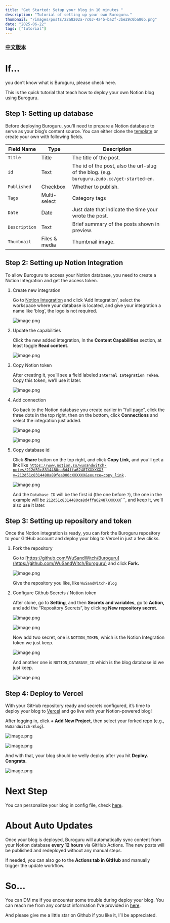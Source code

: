 ```yaml
---
title: "Get Started: Setup your blog in 10 minutes "
description: "Tutorial of setting up your own Buroguru."
thumbnail: "/images/posts/22a8202a-7c03-4a4b-ba2f-3be29c0ba80b.png"
date: "2025-06-22"
tags: ["tutorial"]
---
```


### [中文版本](https://buroguru.zudo.cc/posts/get-started-zh)


# If…


you don’t know what is Buroguru, please check here.


This is the quick tutorial that teach how to deploy your own Notion blog using Buroguru.


## Step 1: Setting up database


Before deploying Buroguru, you'll need to prepare a Notion database to serve as your blog’s content source. You can either clone the [template](/21ad51c831448068b621f3b5def5dd2d) or create your own with following fields.


| Field Name    | Type          | Description                                                                                 |
| ------------- | ------------- | ------------------------------------------------------------------------------------------- |
| `Title`       | Title         | The title of the post.                                                                      |
| `id`          | Text          | The id of the post, also the url-slug of the blog. (e.g. `buruguru.zudo.cc/get-started-en`. |
| `Published`   | Checkbox      | Whether to publish.                                                                         |
| `Tags`        | Multi-select  | Category tags                                                                               |
| `Date`        | Date          | Just date that indicate the time your wrote the post.                                       |
| `Description` | Text          | Brief summary of the posts shown in preview.                                                |
| `Thumbnail`   | Files & media | Thumbnail image.                                                                            |


## Step 2: Setting up Notion Integration


To allow Buroguru to access your Notion database, you need to create a Notion Integration and get the access token.

1. Create new integration

	Go to [Notion Integration](https://www.notion.so/profile/integrations) and click ‘Add Integration’, select the workspace where your database is located, and give your integration a name like ‘blog’, the logo is not required.


	![image.png](/images/posts/056e6fb5-978a-42e9-94e4-6e7b9829b68a.png)

2. Update the capabilities

	Click the new added integration, In the **Content Capabilities** section, at least toggle **Read content.**


	![image.png](/images/posts/9906d627-4f05-408d-b108-c91689d100c9.png)

3. Copy Notion token

	After creating it, you’ll see a field labeled **`Internal Integration Token`**. Copy this token, we’ll use it later.


	![image.png](/images/posts/4aa98ad8-7ef3-42be-84e7-5b9a810ceb40.png)

4. Add connection

	Go back to the Notion database you create earlier in “full page”, click the three dots in the top right, then on the bottom, click **Connections** and select the integration just added.


	![image.png](/images/posts/fc7f2d87-85c8-40fa-a623-90a40f7d32ab.png)


	![image.png](/images/posts/7745fff6-a5d0-4901-8f4f-3c22a99637b2.png)

5. Copy database id

	Click **Share** button on the top right, and click **Copy Link,** and you’ll get a link like [`https://www.notion.so/wusandwitch-notes/212d51c8314480ca8d4ffa62487XXXXXX?v=212d51c8314480a89fea000cXXXXXX&source=copy_link`](https://www.notion.so/wusandwitch-notes/212d51c8314480ca8d4ffa624873e734?v=212d51c8314480a89fea000c43f4e73f) .


	![image.png](/images/posts/5a38919f-dc26-4a80-a5fc-06737313fd5b.png)


	And the `Database ID` will be the first id (the one before `?`), the one in the example will be  [`212d51c8314480ca8d4ffa62487XXXXXX`](https://www.notion.so/wusandwitch-notes/212d51c8314480ca8d4ffa624873e734?v=212d51c8314480a89fea000c43f4e73f)```, and keep it, we'll also use it later.


## Step 3: Setting up repository and token


Once the Notion integration is ready, you can fork the Buroguru repository to your GitHub account and deploy your blog to Vercel in just a few clicks.

1. Fork the repository

	Go to [https://github.com/WuSandWitch/Buroguru](https://github.com/WuSandWitch/Buroguru) and click **Fork.**


	![image.png](/images/posts/5ec8ff47-11cc-4d02-803b-e9b0565b7e6c.png)


	Give the repository you like, like `WuSandWitch-Blog`

2. Configure Github Secrets /  Notion token

	After clone, go to **Setting**, and then **Secrets and variables**, go to **Action,** and add the “Repository Secrets”, by clicking **New repository secret.**


	![image.png](/images/posts/48cd0133-9836-477e-bbae-90740b831bbc.png)


	![image.png](/images/posts/df0ea363-d31a-48bb-aa00-a14d5ad38189.png)


	Now add two secret, one is `NOTION_TOKEN`, which is the Notion Integration token we just keep.


	![image.png](/images/posts/0780047e-6f11-436b-af71-daa9605f3032.png)


	And another one is `NOTION_DATABASE_ID` which is the blog database id we just keep.


	![image.png](/images/posts/c56e0258-72cd-44ab-aab1-b750cbf05dc5.png)


## Step 4: Deploy to Vercel


With your GitHub repository ready and secrets configured, it’s time to deploy your blog to [Vercel](https://vercel.com/) and go live with your Notion-powered blog!


After logging in, click **+ Add New Project**, then select your forked repo (e.g., `WuSandWitch-Blog`).


![image.png](/images/posts/daa462e4-1d3c-494b-bcbb-6cb13e4a618f.png)


![image.png](/images/posts/e579c4b8-e68b-438e-bb85-75e5225b8467.png)


And with that, your blog should be welly deploy after you hit **Deploy. Congrats.**


![image.png](/images/posts/ab2e7c91-4e6b-4eb0-8440-d683d33f1360.png)


# Next Step


You can personalize your blog in config file, check [here](https://buroguru.zudo.cc/posts/config-guide-en).


# About Auto Updates


Once your blog is deployed, Buroguru will automatically sync content from your Notion database **every 12 hours** via GitHub Actions. The new posts will be published and redeployed without any manual steps.


If needed, you can also go to the **Actions tab in GitHub** and manually trigger the update workflow.


# So…


You can DM me if you encounter some trouble during deploy your blog. You can reach me from any contact information I’ve provided in [here](https://wusandwitch.zudo.cc/).


And please give me a little star on Github if you like it, I’ll be appreciated.

